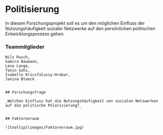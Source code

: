 # Politisierung

In diesem Forschungsprojekt soll es um den möglichen Einfluss der Nutzungshäufigkeit sozialer Netzwerke auf den persönlichen politischen Entwicklungsprozess gehen. 


### Teammitglieder
```
Nils Rusch, 
Samira Naumann,
Lena Lange,
Tanin Sohi,
Isabelle Kricsfalussy-Hrabar,
Janina Bleeck


## Forschungsfrage

_Welchen Einfluss hat die Nutzungshäufigkeit von sozialen Netzwerken auf die politische Polarisierung?_


## Faktorenraum

![tooltip](images/Faktorenraum.jpg)




